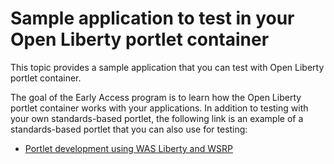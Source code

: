 # Sample application to test in your Open Liberty portlet container

This topic provides a sample application that you can test with Open Liberty portlet container. 

The goal of the Early Access program is to learn how the Open Liberty portlet container works with your applications. In addition to testing with your own standards-based portlet, the following link is an example of a standards-based portlet that you can also use for testing:

- [Portlet development using WAS Liberty and WSRP](https://www.openntf.org/main.nsf/project.xsp?r=project/Portlet%20development%20using%20WAS%20Liberty%20and%20WSRP/releases)



